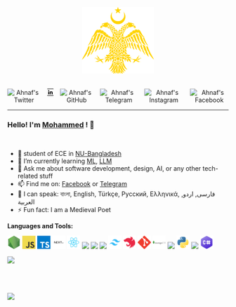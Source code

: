 <p align='center'>
  <a href='https://ahnafyaes.vercel.app'>
    <img src='public/vasilia.svg' width='164' height='152' alt='ahnafia-logo' />
  </a>
</p>

<br/>

<div align='center' style="display: flex; justify-content: center; gap: 15px;">
  <a href="https://x.com/aahnafiya" style="text-decoration: none;">
    <img alt="Ahnaf's Twitter" width="22px" src="https://ico.vercel.app/x/white" />
  </a>
  <a href="https://linkedin.com/in/aahnafiya" style="text-decoration: none;">
    <img alt="Ahnaf's LinkedIn" width="22px" src="public/linkedin.svg" style="filter: invert(1);" />
  </a>
  <a href="https://github.com/mohammadaahnaaf" style="text-decoration: none;">
    <img alt="Ahnaf's GitHub" width="22px" src="https://ico.vercel.app/github/white" />
  </a>
  <a href="https://t.me/meeherr" style="text-decoration: none;">
    <img alt="Ahnaf's Telegram" width="22px" src="https://ico.vercel.app/telegram/white" />
  </a>
  <a href="https://instagram.com/aahnafiya/" style="text-decoration: none;">
    <img alt="Ahnaf's Instagram" width="22px" src="https://ico.vercel.app/instagram/white" />
  </a>
  <a href="https://www.facebook.com/aahnaf.19/" style="text-decoration: none;">
    <img alt="Ahnaf's Facebook" width="22px" src="https://ico.vercel.app/facebook/white" />
  </a>
</div>

---

### Hello! I'm [Mohammed](https://ahnafyaes.vercel.app) ! 👋
<br/>

- 🏫 student of ECE in [NU-Bangladesh](https://www.istt.edu.bd/)
- 🌱 I’m currently learning [ML](https://en.wikipedia.org/wiki/Machine_learning), [LLM](https://www.cloudflare.com/learning/ai/what-is-large-language-model/)
- 💬 Ask me about software development, design, AI, or any other tech-related stuff
- 📫 Find me on: [Facebook](https://fb.com/aahnaf.19) or [Telegram](https://t.me/meeherr)
- 📗 I can speak: বাংলা, English, Türkçe, Русский, Ελληνικά, فارسی, اردو, العربية
- ⚡ Fun fact: I am a Medieval Poet

**Languages and Tools:**

<code><img height="30" src="https://raw.githubusercontent.com/github/explore/80688e429a7d4ef2fca1e82350fe8e3517d3494d/topics/nodejs/nodejs.png"></code>
<code><img height="30" src="https://raw.githubusercontent.com/github/explore/80688e429a7d4ef2fca1e82350fe8e3517d3494d/topics/javascript/javascript.png"></code>
<code><img height="30" src="https://raw.githubusercontent.com/github/explore/80688e429a7d4ef2fca1e82350fe8e3517d3494d/topics/typescript/typescript.png"></code>
<code><img height="30" src="https://raw.githubusercontent.com/github/explore/28b02bbc9ad9f7a503c43775aebeb515dc2da5fc/topics/nextjs/nextjs.png"></code>
<code><img height="30" src="https://raw.githubusercontent.com/github/explore/80688e429a7d4ef2fca1e82350fe8e3517d3494d/topics/react/react.png"></code>
<code><img height="30" src="https://raw.githubusercontent.com/reduxjs/redux/master/logo/logo.svg"></code>
<code><img height="30" src="https://raw.githubusercontent.com/vuejs/docs/main/src/public/logo.svg"></code>
<code><img height="30" src="https://raw.githubusercontent.com/vitejs/vite/main/docs/public/logo.svg"></code>
<code><img height="30" src="https://raw.githubusercontent.com/github/explore/80688e429a7d4ef2fca1e82350fe8e3517d3494d/topics/tailwind/tailwind.png"></code>
<code><img height="30" src="https://raw.githubusercontent.com/nimasfl/nestjs-icons/master/file_type_nestjs.svg"></code>
<code><img height="30" src="https://raw.githubusercontent.com/github/explore/80688e429a7d4ef2fca1e82350fe8e3517d3494d/topics/git/git.png"></code>
<code><img height="30" src="https://raw.githubusercontent.com/github/explore/80688e429a7d4ef2fca1e82350fe8e3517d3494d/topics/mongodb/mongodb.png"></code>
<code><img height="30" src="https://raw.githubusercontent.com/electron/website/main/static/assets/img/logo.svg"></code>
<code><img height="30" src="https://raw.githubusercontent.com/github/explore/80688e429a7d4ef2fca1e82350fe8e3517d3494d/topics/python/python.png"></code>
<code><img height="30" src="https://raw.githubusercontent.com/isocpp/logos/64ef037049f87ac74875dbe72695e59118b52186/cpp_logo.png"></code>
<code><img height="30" src="https://raw.githubusercontent.com/github/explore/80688e429a7d4ef2fca1e82350fe8e3517d3494d/topics/csharp/csharp.png"></code>

<img src="https://github-readme-stats.vercel.app/api?username=mohammadaahnaaf&&show_icons=true&title_color=ffffff&icon_color=bb2acf&text_color=daf7dc&bg_color=191919">

<br/><br/>

<a href="https://github.com/mohammadaahnaaf">
  <img align="center" src="https://github-readme-stats.vercel.app/api/top-langs/?username=mohammadaahnaaf&theme=dark&hide_langs_below=1" />
</a>
